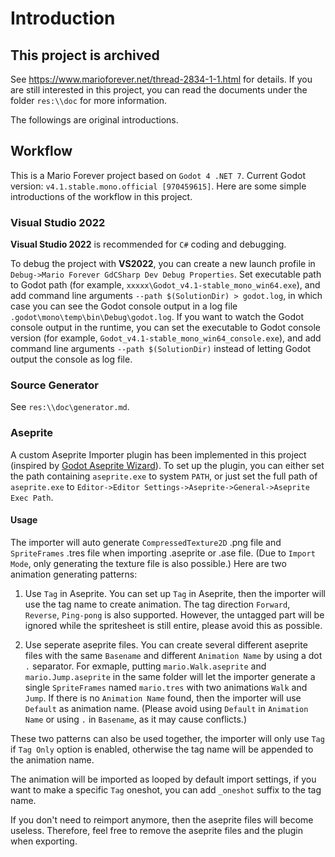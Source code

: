 # Introduction

## This project is archived

See <https://www.marioforever.net/thread-2834-1-1.html> for details. If you are still interested in this project, you can read the documents under the folder `res:\\doc` for more information. 

The followings are original introductions.

## Workflow

This is a Mario Forever project based on `Godot 4 .NET 7`. Current Godot version:
`v4.1.stable.mono.official [970459615]`. Here are some simple introductions of the workflow in this project.

### Visual Studio 2022

**Visual Studio 2022** is recommended for `C#` coding and debugging.

To debug the project with **VS2022**, you can create a new launch profile in `Debug->Mario Forever GdCSharp Dev Debug Properties`. Set executable path to Godot path (for example, `xxxxx\Godot_v4.1-stable_mono_win64.exe`), and add command line arguments `--path $(SolutionDir) > godot.log`, in which case you can see the Godot console output in a log file `.godot\mono\temp\bin\Debug\godot.log`. If you want to watch the Godot console output in the runtime, you can set the executable to Godot console version (for example, `Godot_v4.1-stable_mono_win64_console.exe`), and add command line arguments `--path $(SolutionDir)` instead of letting Godot output the console as log file.

### Source Generator

See `res:\\doc\generator.md`.

### Aseprite

A custom Aseprite Importer plugin has been implemented in this project (inspired by [Godot Aseprite Wizard](https://github.com/viniciusgerevini/godot-aseprite-wizard)). To set up the plugin, you can either set the path containing `aseprite.exe` to system `PATH`, or just set the full path of `aseprite.exe` to `Editor->Editor Settings->Aseprite->General->Aseprite Exec Path`.

#### Usage

The importer will auto generate `CompressedTexture2D` .png file and `SpriteFrames` .tres file when importing .aseprite or .ase file. (Due to `Import Mode`, only generating the texture file is also possible.) Here are two animation generating patterns:

1. Use `Tag` in Aseprite. You can set up `Tag` in Aseprite, then the importer will use the tag name to create animation. The tag direction `Forward`, `Reverse`, `Ping-pong` is also supported. However, the untagged part will be ignored while the spritesheet is still entire, please avoid this as possible.

2. Use seperate aseprite files. You can create several different aseprite files with the same `Basename` and different `Animation Name` by using a dot `.` separator. For exmaple, putting `mario.Walk.aseprite` and `mario.Jump.aseprite` in the same folder will let the importer generate a single `SpriteFrames` named `mario.tres` with two animations `Walk` and `Jump`. If there is no `Animation Name` found, then the importer will use `Default` as animation name. (Please avoid using `Default` in `Animation Name` or using `.` in `Basename`, as it may cause conflicts.)

These two patterns can also be used together, the importer will only use `Tag` if `Tag Only` option is enabled, otherwise the tag name will be appended to the animation name.

The animation will be imported as looped by default import settings, if you want to make a specific `Tag` oneshot, you can add `_oneshot` suffix to the tag name.

If you don't need to reimport anymore, then the aseprite files will become useless. Therefore, feel free to remove the aseprite files and the plugin when exporting.
